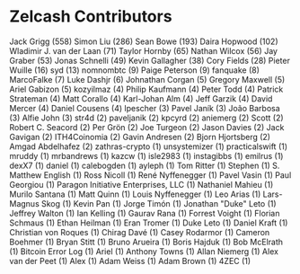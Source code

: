 Zelcash Contributors
==================

Jack Grigg (558)
Simon Liu (286)
Sean Bowe (193)
Daira Hopwood (102)
Wladimir J. van der Laan (71)
Taylor Hornby (65)
Nathan Wilcox (56)
Jay Graber (53)
Jonas Schnelli (49)
Kevin Gallagher (38)
Cory Fields (28)
Pieter Wuille (16)
syd (13)
nomnombtc (9)
Paige Peterson (9)
fanquake (8)
MarcoFalke (7)
Luke Dashjr (6)
Johnathan Corgan (5)
Gregory Maxwell (5)
Ariel Gabizon (5)
kozyilmaz (4)
Philip Kaufmann (4)
Peter Todd (4)
Patrick Strateman (4)
Matt Corallo (4)
Karl-Johan Alm (4)
Jeff Garzik (4)
David Mercer (4)
Daniel Cousens (4)
lpescher (3)
Pavel Janík (3)
João Barbosa (3)
Alfie John (3)
str4d (2)
paveljanik (2)
kpcyrd (2)
aniemerg (2)
Scott (2)
Robert C. Seacord (2)
Per Grön (2)
Joe Turgeon (2)
Jason Davies (2)
Jack Gavigan (2)
ITH4Coinomia (2)
Gavin Andresen (2)
Bjorn Hjortsberg (2)
Amgad Abdelhafez (2)
zathras-crypto (1)
unsystemizer (1)
practicalswift (1)
mruddy (1)
mrbandrews (1)
kazcw (1)
isle2983 (1)
instagibbs (1)
emilrus (1)
dexX7 (1)
daniel (1)
calebogden (1)
ayleph (1)
Tom Ritter (1)
Stephen (1)
S. Matthew English (1)
Ross Nicoll (1)
René Nyffenegger (1)
Pavel Vasin (1)
Paul Georgiou (1)
Paragon Initiative Enterprises, LLC (1)
Nathaniel Mahieu (1)
Murilo Santana (1)
Matt Quinn (1)
Louis Nyffenegger (1)
Leo Arias (1)
Lars-Magnus Skog (1)
Kevin Pan (1)
Jorge Timón (1)
Jonathan "Duke" Leto (1)
Jeffrey Walton (1)
Ian Kelling (1)
Gaurav Rana (1)
Forrest Voight (1)
Florian Schmaus (1)
Ethan Heilman (1)
Eran Tromer (1)
Duke Leto (1)
Daniel Kraft (1)
Christian von Roques (1)
Chirag Davé (1)
Casey Rodarmor (1)
Cameron Boehmer (1)
Bryan Stitt (1)
Bruno Arueira (1)
Boris Hajduk (1)
Bob McElrath (1)
Bitcoin Error Log (1)
Ariel (1)
Anthony Towns (1)
Allan Niemerg (1)
Alex van der Peet (1)
Alex (1)
Adam Weiss (1)
Adam Brown (1)
4ZEC (1)
